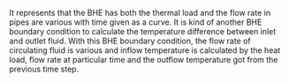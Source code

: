 It represents that the BHE has both the thermal load and the flow rate in pipes are various with time given as a curve. It is kind of another BHE boundary condition to calculate the temperature difference between inlet and outlet fluid. With this BHE boundary condition, the flow rate of circulating fluid is various and inflow temperature is calculated by the heat load, flow rate at particular time and the outflow temperature got from the previous time step.
